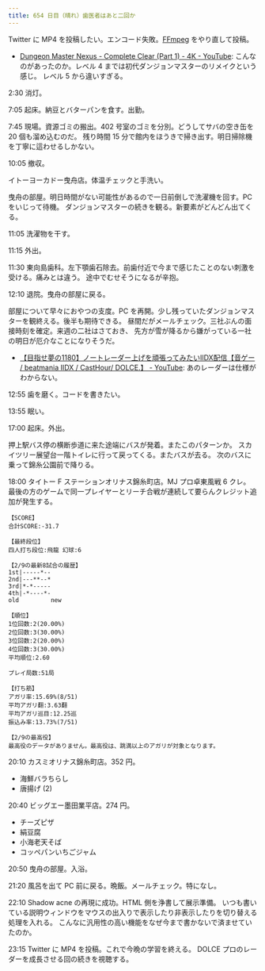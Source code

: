 ```yaml
---
title: 654 日目（晴れ）歯医者はあと二回か
---
```


Twitter に MP4 を投稿したい。エンコード失敗。[FFmpeg] をやり直して投稿。

* [Dungeon Master Nexus - Complete Clear (Part 1) - 4K - YouTube](https://www.youtube.com/watch?v=HJLqpWDIWU0):
  こんなのがあったのか。レベル 4 までは初代ダンジョンマスターのリメイクという感じ。
  レベル 5 から違いすぎる。

2:30 消灯。

7:05 起床。納豆とバターパンを食す。出勤。

7:45 現場。資源ゴミの搬出。402 号室のゴミを分別。どうしてサバの空き缶を 20 個も溜め込むのだ。
残り時間 15 分で館内をほうきで掃き出す。明日掃除機を丁寧に這わせるしかない。

10:05 撤収。

イトーヨーカドー曳舟店。体温チェックと手洗い。

曳舟の部屋。明日時間がない可能性があるので一日前倒しで洗濯機を回す。PC をいじって待機。
ダンジョンマスターの続きを観る。新要素がどんどん出てくる。

11:05 洗濯物を干す。

11:15 外出。

11:30 東向島歯科。左下顎歯石除去。前歯付近で今まで感じたことのない刺激を受ける。痛みとは違う。
途中でむせそうになるが辛抱。

12:10 退院。曳舟の部屋に戻る。

部屋について早々におやつの支度。PC を再開。少し残っていたダンジョンマスターを観終える。後半も期待できる。
昼間だがメールチェック。三社ぶんの面接時刻を確定。来週の二社はさておき、
先方が雪が降るから嫌がっている一社の明日が厄介なことになりそうだ。

* [【目指せ夢の1180】ノートレーダー上げを頑張ってみたいIIDX配信【音ゲー / beatmania IIDX / CastHour/ DOLCE.】 - YouTube](https://www.youtube.com/watch?v=yFLG77Cji5s):
  あのレーダーは仕様がわからない。

12:55 歯を磨く。コードを書きたい。

13:55 眠い。

17:00 起床。外出。

押上駅バス停の横断歩道に来た途端にバスが発着。またこのパターンか。
スカイツリー展望台一階トイレに行って戻ってくる。またバスが去る。
次のバスに乗って錦糸公園前で降りる。

18:00 タイトー F ステーションオリナス錦糸町店。MJ プロ卓東風戦 6 クレ。
最後の方のゲームで同一プレイヤーとリーチ合戦が連続して要らんクレジット追加が発生する。

```text
【SCORE】
合計SCORE:-31.7

【最終段位】
四人打ち段位:飛龍 幻球:6

【2/9の最新8試合の履歴】
1st|-----*--
2nd|---**--*
3rd|*-*-----
4th|-*----*-
old         new

【順位】
1位回数:2(20.00%)
2位回数:3(30.00%)
3位回数:2(20.00%)
4位回数:3(30.00%)
平均順位:2.60

プレイ局数:51局

【打ち筋】
アガリ率:15.69%(8/51)
平均アガリ翻:3.63翻
平均アガリ巡目:12.25巡
振込み率:13.73%(7/51)

【2/9の最高役】
最高役のデータがありません。最高役は、跳満以上のアガリが対象となります。
```

20:10 カスミオリナス錦糸町店。352 円。

* 海鮮バラちらし
* 唐揚げ (2)

20:40 ビッグエー墨田業平店。274 円。

* チーズピザ
* 絹豆腐
* 小海老天そば
* コッペパンいちごジャム

20:50 曳舟の部屋。入浴。

21:20 風呂を出て PC 前に戻る。晩飯。メールチェック。特になし。

22:10 Shadow acne の再現に成功。HTML 側を浄書して展示準備。
いつも書いている説明ウィンドウをマウスの出入りで表示したり非表示したりを切り替える処理を入れる。
こんなに汎用性の高い機能をなぜ今まで書かないで済ませていたのか。

23:15 Twitter に MP4 を投稿。これで今晩の学習を終える。
DOLCE プロのレーダーを成長させる回の続きを視聴する。

[FFmpeg]: <https://ffmpeg.org/ffmpeg.html>
